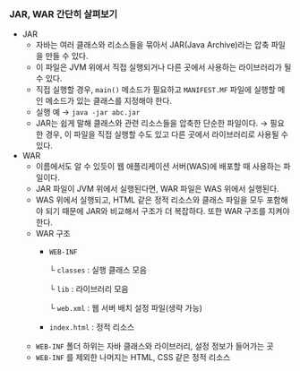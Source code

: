 ### JAR, WAR 간단히 살펴보기

- JAR
    - 자바는 여러 클래스와 리소스들을 묶아서 JAR(Java Archive)라는 압축 파일을 만들 수 있다.
    - 이 파일은 JVM 위에서 직접 실행되거나 다른 곳에서 사용하는 라이브러리가 될 수 있다.
    - 직접 실행할 경우, `main()` 메소드가 필요하고 `MANIFEST.MF` 파일에 실행할 메인 메소드가 있는 클래스를 지정해야 한다.
    - 실행 예 → `java -jar abc.jar`
    - JAR는 쉽게 말해 클래스와 관련 리소스들을 압축한 단순한 파일이다.
      → 필요한 경우, 이 파일을 직접 실행할 수도 있고 다른 곳에서 라이브러리로 사용될 수 있다.
- WAR
    - 이름에서도 알 수 있듯이 웹 애플리케이션 서버(WAS)에 배포할 때 사용하는 파일이다.
    - JAR 파일이 JVM 위에서 실행된다면, WAR 파일은 WAS 위에서 실행된다.
    - WAS 위에서 실행되고, HTML 같은 정적 리소스와 클래스 파일을 모두 포함해야 되기 때문에 JAR와 비교해서 구조가 더 복잡하다. 또한 WAR 구조를 지켜야 한다.
    - WAR 구조
        - `WEB-INF`

          └ `classes` : 실행 클래스 모음

          └ `lib` : 라이브러리 모음

          └ `web.xml` : 웹 서버 배치 설정 파일(생략 가능)

        - `index.html` : 정적 리소스
    - `WEB-INF` 폴더 하위는 자바 클래스와 라이브러리, 설정 정보가 들어가는 곳
    - `WEB-INF` 를 제외한 나머지는 HTML, CSS 같은 정적 리소스